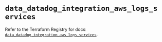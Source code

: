 # `data_datadog_integration_aws_logs_services`

Refer to the Terraform Registry for docs: [`data_datadog_integration_aws_logs_services`](https://registry.terraform.io/providers/datadog/datadog/3.48.0/docs/data-sources/integration_aws_logs_services).
